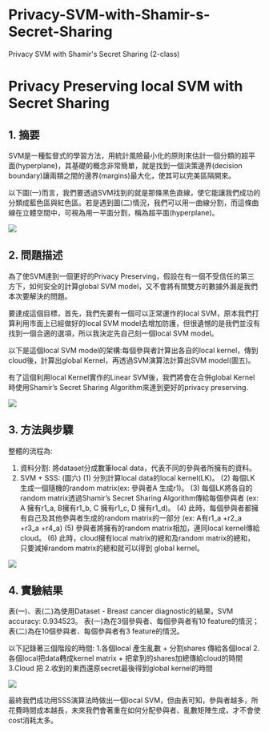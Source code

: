 # Privacy-SVM-with-Shamir-s-Secret-Sharing
Privacy SVM with Shamir's Secret Sharing (2-class)
# Privacy Preserving local SVM with Secret Sharing
## 1. 摘要
SVM是一種監督式的學習方法，用統計風險最小化的原則來估計一個分類的超平面(hyperplane)，其基礎的概念非常簡單，就是找到一個決策邊界(decision boundary)讓兩類之間的邊界(margins)最大化，使其可以完美區隔開來。

以下圖(一)而言，我們要透過SVM找到的就是那條黑色直線，使它能讓我們成功的分類成藍色區與紅色區。若是遇到圖(二)情況，我們可以用一曲線分割，而這條曲線在立體空間中，可視為用一平面分割，稱為超平面(hyperplane)。

![](https://i.imgur.com/S1je3rT.png)

## 2. 問題描述
為了使SVM達到一個更好的Privacy Preserving，假設在有一個不受信任的第三方下，如何安全的計算global SVM model，又不會將有關雙方的數據外漏是我們本次要解決的問題。

要達成這個目標，首先，我們先要有一個可以正常運作的local SVM，原本我們打算利用市面上已經做好的local SVM model去增加防護，但很遺憾的是我們並沒有找到一個合適的選項，所以我決定先自己刻一個local SVM model。

以下是這個local SVM model的架構:每個參與者計算出各自的local kernel，傳到cloud後，計算出global Kernel，再透過SVM演算法計算出SVM model(圖五)。

有了這個利用local Kernel實作的Linear SVM後，我們將會在合併global Kernel時使用Shamir’s Secret Sharing Algorithm來達到更好的privacy preserving.

![](https://i.imgur.com/qwxs0DZ.png)

## 3. 方法與步驟
整體的流程為:
1. 資料分割: 將dataset分成數筆local data，代表不同的參與者所擁有的資料。
2. SVM + SSS: (圖六)
(1) 分別計算local data的local kernel(LK)。
(2) 每個LK生成一個隨機的random matrix(ex: 參與者A 生成r1)。
(3) 每個LK將各自的random matrix透過Shamir’s Secret Sharing Algorithm傳給每個參與者
(ex: A 擁有r1_a, B擁有r1_b, C 擁有r1_c, D 擁有r1_d)。
(4) 此時，每個參與者都擁有自己及其他參與者生成的random matrix的一部分
   (ex: A有r1_a +r2_a +r3_a +r4_a)
(5) 參與者將擁有的random matrix相加，連同local kernel傳給cloud。
(6) 此時，cloud擁有local matrix的總和及random matrix的總和，只要減掉random matrix的總和就可以得到 global kernel。

![](https://i.imgur.com/zlpErjq.png)

## 4. 實驗結果
表(一)、表(二)為使用Dataset - Breast cancer diagnostic的結果，SVM accuracy: 0.934523。
表(一)為在3個參與者、每個參與者有10 feature的情況；表(二)為在10個參與者、每個參與者有3 feature的情況。

以下記錄著三個階段的時間:
1.各個local 產生亂數 + 分割shares 傳給各個local
2.各個local把data轉成kernel matrix + 把拿到的shares加總傳給cloud的時間
3.Cloud 把 2.收到的東西還原secret最後得到global kernel的時間

![](https://i.imgur.com/qaLxbuu.png)

最終我們成功用SSS演算法時做出一個local SVM，但由表可知，參與者越多，所花費時間成本越長，未來我們會著重在如何分配參與者、亂數矩陣生成，才不會使cost消耗太多。
